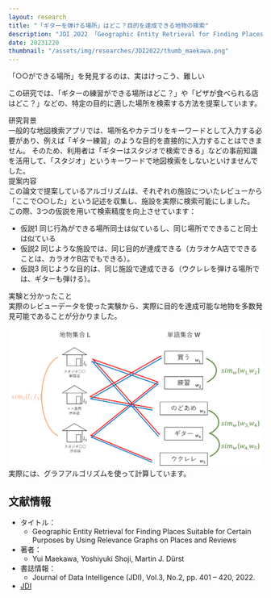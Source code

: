 ```yaml
---
layout: research
title: "「ギターを弾ける場所」はどこ？目的を達成できる地物の検索"
description: "JDI 2022 「Geographic Entity Retrieval for Finding Places Suitable for Certain Purposes by Using Relevance Graphs on Places and Reviews」"
date: 20231220
thumbnail: "/assets/img/researches/JDI2022/thumb_maekawa.png"
---
```


<div class="catch">
「○○ができる場所」を発見するのは、実はけっこう、難しい
</div>

この研究では、「ギターの練習ができる場所はどこ？」や「ピザが食べられる店はどこ？」などの、特定の目的に適した場所を検索する方法を提案しています。

<div class="header">研究背景</div>
一般的な地図検索アプリでは、場所名やカテゴリをキーワードとして入力する必要があり、例えば「ギター練習」のような目的を直接的に入力することはできません。
そのため、利用者は「ギターはスタジオで検索できる」などの事前知識を活用して、「スタジオ」というキーワードで地図検索をしないといけませんでした。

<div class="header">提案内容</div>
この論文で提案しているアルゴリズムは、それぞれの施設についたレビューから「ここで○○した」という記述を収集し、施設を実際に検索可能にしました。
この際、3つの仮説を用いて検索精度を向上させています：

- 仮説1 同じ行為ができる場所同士は似ているし、同じ場所でできること同士は似ている
- 仮説2 同じような施設では、同じ目的が達成できる（カラオケA店でできることは、カラオケB店でもできる）。
- 仮説3 同じような目的は、同じ施設で達成できる（ウクレレを弾ける場所では、ギターも弾ける）。

<div class="header">実験と分かったこと</div>
実際のレビューデータを使った実験から、実際に目的を達成可能な地物を多数発見可能であることが分かりました。

![図](/assets/img/researches/JDI2022/maekawa.png "地物と目的からなるグラフ")
実際には、グラフアルゴリズムを使って計算しています。


## 文献情報
- タイトル：
    - Geographic Entity Retrieval for Finding Places Suitable for Certain Purposes by Using Relevance Graphs on Places and Reviews
- 著者：
    - Yui Maekawa, Yoshiyuki Shoji, Martin J. Dürst
- 書誌情報：
    - Journal of Data Intelligence (JDI), Vol.3, No.2, pp. 401 – 420, 2022.
- [JDI](https://doi.org/10.26421/JDI3.4-1)